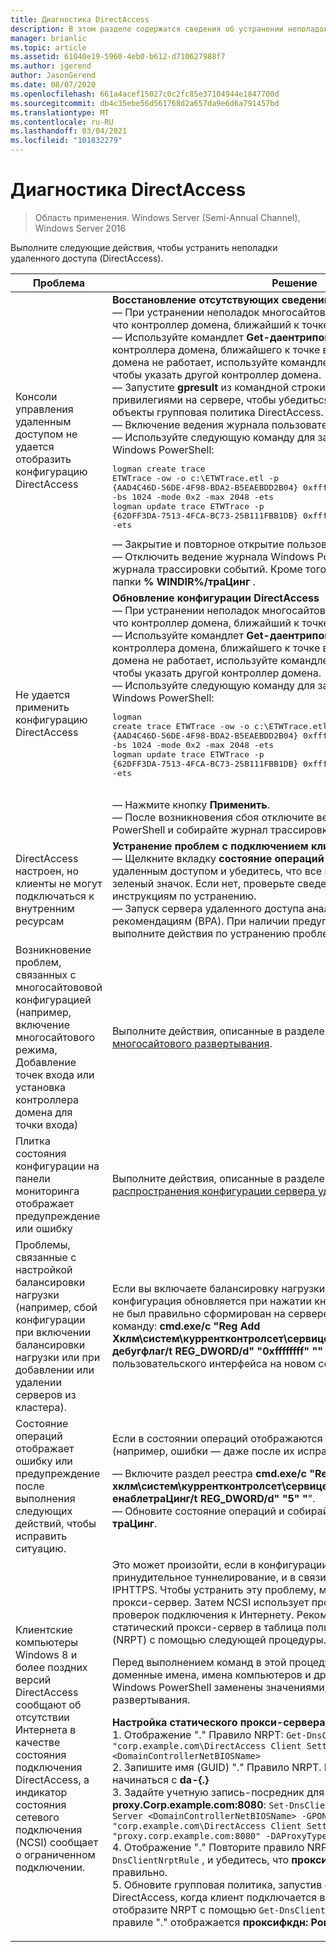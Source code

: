```yaml
---
title: Диагностика DirectAccess
description: В этом разделе содержатся сведения об устранении неполадок развертывания DirectAccess в Windows Server 2016.
manager: brianlic
ms.topic: article
ms.assetid: 61040e19-5960-4eb0-b612-d710627988f7
ms.author: jgerend
author: JasonGerend
ms.date: 08/07/2020
ms.openlocfilehash: 661a4acef15027c0c2fc85e37104944e1847700d
ms.sourcegitcommit: db4c35ebe56d561768d2a657da9e6d6a791457bd
ms.translationtype: MT
ms.contentlocale: ru-RU
ms.lasthandoff: 03/04/2021
ms.locfileid: "101832279"
---
```

# <a name="troubleshooting-directaccess"></a>Диагностика DirectAccess

>Область применения. Windows Server (Semi-Annual Channel), Windows Server 2016

Выполните следующие действия, чтобы устранить неполадки удаленного доступа (DirectAccess).

|**Проблема**|**Решение**|
|--|--|
|Консоли управления удаленным доступом не удается отобразить конфигурацию DirectAccess|**Восстановление отсутствующих сведений о конфигурации**<br />— При устранении неполадок многосайтового развертывания убедитесь, что контроллер домена, ближайший к точке входа, доступен.<br />— Используйте командлет **Get-даентрипоинтдк** , чтобы получить имя контроллера домена, ближайшего к точке входа. Если контроллер домена не работает, используйте командлет **Set-даентрипоинтдк** , чтобы указать другой контроллер домена.<br />— Запустите **gpresult** из командной строки с повышенными привилегиями на сервере, чтобы убедиться, что сервер получает объекты групповая политика DirectAccess.<br />— Включение ведения журнала пользовательского интерфейса.<br />— Используйте следующую команду для запуска ведения журнала Windows PowerShell:<pre>logman create trace ETWTrace -ow -o c:\ETWTrace.etl -p {AAD4C46D-56DE-4F98-BDA2-B5EAEBDD2B04} 0xffffffffffffffff 0xff -nb 16 16 -bs 1024 -mode 0x2 -max 2048 -ets <br />logman update trace ETWTrace -p {62DFF3DA-7513-4FCA-BC73-25B111FBB1DB} 0xffffffffffffffff 0xff -ets</pre><repro>— Закрытие и повторное открытие пользовательского интерфейса.<br />— Отключить ведение журнала Windows PowerShell. Собирайте файлы журнала трассировки событий. Кроме того, собирайте все журналы из папки **% WINDIR%/траЦинг** .|
|Не удается применить конфигурацию DirectAccess|**Обновление конфигурации DirectAccess**<br />— При устранении неполадок многосайтового развертывания убедитесь, что контроллер домена, ближайший к точке входа, доступен.<br />— Используйте командлет **Get-даентрипоинтдк** , чтобы получить имя контроллера домена, ближайшего к точке входа. Если контроллер домена не работает, используйте командлет **Set-даентрипоинтдк** , чтобы указать другой контроллер домена.<br />— Используйте следующую команду для запуска ведения журнала Windows PowerShell:<br /><pre>logman create trace ETWTrace -ow -o c:\ETWTrace.etl -p {AAD4C46D-56DE-4F98-BDA2-B5EAEBDD2B04} 0xffffffffffffffff 0xff -nb 16 16 -bs 1024 -mode 0x2 -max 2048 -ets<br />logman update trace ETWTrace -p {62DFF3DA-7513-4FCA-BC73-25B111FBB1DB} 0xffffffffffffffff 0xff -ets</pre>    <repro><br />— Нажмите кнопку **Применить**.<br />— После возникновения сбоя отключите ведение журнала Windows PowerShell и собирайте журнал трассировки событий.|
|DirectAccess настроен, но клиенты не могут подключаться к внутренним ресурсам|**Устранение проблем с подключением клиентов**<br />— Щелкните вкладку **состояние операций** в консоли управления удаленным доступом и убедитесь, что все компоненты отображают зеленый значок. Если нет, проверьте сведения об ошибке и следуйте инструкциям по устранению.<br />— Запуск сервера удаленного доступа анализатор соответствия рекомендациям (BPA). При наличии предупреждений или ошибок выполните действия по устранению проблемы.|
|Возникновение проблем, связанных с многосайтововой конфигурацией (например, включение многосайтового режима, Добавление точек входа или установка контроллера домена для точки входа)|Выполните действия, описанные в разделе [Устранение неполадок многосайтового развертывания](/previous-versions/windows/it-pro/windows-server-2012-R2-and-2012/jj554657(v=ws.11)).|
|Плитка состояния конфигурации на панели мониторинга отображает предупреждение или ошибку|Выполните действия, описанные в разделе [мониторинг состояния распространения конфигурации сервера удаленного доступа](/previous-versions/windows/it-pro/windows-server-2012-R2-and-2012/jj574221(v=ws.11)).|
|Проблемы, связанные с настройкой балансировки нагрузки (например, сбой конфигурации при включении балансировки нагрузки или при добавлении или удалении серверов из кластера).|Если вы включаете балансировку нагрузки или добавляете узел, а конфигурация обновляется при нажатии кнопки **Применить**, но кластер не был правильно сформирован на сервере, выполните следующую команду: **cmd.exe/c "Reg Add Хклм\систем\куррентконтролсет\сервицес\рамгмтсвк\параметерс/f/v дебугфлаг/t REG_DWORD/d" "0xffffffff" ""** , чтобы получить журналы пользовательского интерфейса на новом сервере.|
|Состояние операций отображает ошибку или предупреждение после выполнения следующих действий, чтобы исправить ситуацию.|Если в состоянии операций отображаются неверные сведения (например, ошибки — даже после их исправления):<p>— Включите раздел реестра **cmd.exe/c "Reg Add хклм\систем\куррентконтролсет\сервицес\рамгмтсвк\параметерс/f/V енаблетраЦинг/t REG_DWORD/d" "5" "**".<br />— Обновите состояние операций и собирайте журналы из **% WINDIR%/траЦинг**.|
|Клиентские компьютеры Windows 8 и более поздних версий DirectAccess сообщают об отсутствии Интернета в качестве состояния подключения DirectAccess, а индикатор состояния сетевого подключения (NCSI) сообщает о ограниченном подключении.|Это может произойти, если в конфигурации DirectAccess включено принудительное туннелирование, и в связи с этим используется только IPHTTPS. Чтобы устранить эту проблему, можно создать и настроить прокси-сервер. Затем NCSI использует прокси-сервер для выполнения проверок подключения к Интернету. Рекомендуется добавить статический прокси-сервер в таблица политики разрешения имен (NRPT) с помощью следующей процедуры.<p>Перед выполнением команд в этой процедуре убедитесь, что все доменные имена, имена компьютеров и другие переменные команд Windows PowerShell заменены значениями, подходящими для вашего развертывания.<p>**Настройка статического прокси-сервера для правила NRPT**<br />1. Отображение "." Правило NRPT: `Get-DnsClientNrptRule -GpoName "corp.example.com\DirectAccess Client Settings" -Server <DomainControllerNetBIOSName>`<br />2. Запишите имя (GUID) "." Правило NRPT. Имя (GUID) должно начинаться с **da-{.}**<br />3. Задайте учетную запись-посредник для "." Правило NRPT для **proxy.Corp.example.com:8080**:  `Set-DnsClientNrptRule -Name "DA-{..}" -Server <DomainControllerNetBIOSName> -GPOName "corp.example.com\DirectAccess Client Settings" -DAProxyServerName "proxy.corp.example.com:8080" -DAProxyType "UseProxyName"`<br />4. Отображение "." Повторите правило NRPT, выполнив команду `Get-DnsClientNrptRule` , и убедитесь, что **проксифкдн: порт** настроен правильно.<br />5. Обновите групповая политика, запустив `gpupdate /force` на клиенте DirectAccess, когда клиент подключается внутренним образом, отобразите NRPT с помощью `Get-DnsClientNrptPolicy` и убедитесь, что в правиле "." отображается **проксифкдн: Port**.|
